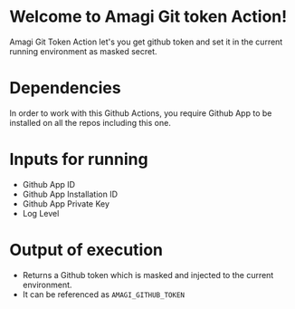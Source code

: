 # Welcome to Amagi Git token Action!

Amagi Git Token Action let's you get github token and set it in the current running environment as masked secret.

# Dependencies

In order to work with this Github Actions, you require Github App to be installed on all the repos including this one.

# Inputs for running
- Github App ID
- Github App Installation ID
- Github App Private Key
- Log Level

# Output of execution
- Returns a Github token which is masked and injected to the current environment.
- It can be referenced as `AMAGI_GITHUB_TOKEN`

